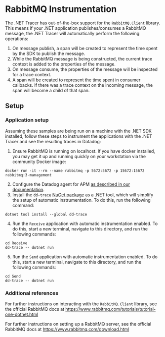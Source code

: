 # RabbitMQ Instrumentation
The .NET Tracer has out-of-the-box support for the `RabbitMQ.Client` library. This means if your .NET application publishes/consumes a RabbitMQ message, the .NET Tracer will automatically perform the following operations:
1. On message publish, a span will be created to represent the time spent by the SDK to publish the message.
2. While the RabbitMQ message is being constructed, the current trace context is added to the properties of the message.
3. On message consume, the properties of the message will be inspected for a trace context.
4. A span will be created to represent the time spent in consumer callbacks. If there was a trace context on the incoming message, the span will become a child of that span.

## Setup
### Application setup
Assuming these samples are being run on a machine with the .NET SDK installed, follow these steps to instrument the applications with the .NET Tracer and see the resulting traces in Datadog:
1. Ensure RabbitMQ is running on localhost. If you have docker installed, you may get it up and running quickly on your workstation via the community Docker image:
```
docker run -it --rm --name rabbitmq -p 5672:5672 -p 15672:15672 rabbitmq:3-management
```
2. Configure the Datadog agent for APM [as described in our documentation](https://docs.datadoghq.com/tracing/setup_overview/setup/dotnet-core#configure-the-datadog-agent-for-apm).
3. Install the `dd-trace` [NuGet package](https://www.nuget.org/packages/dd-trace) as a .NET tool, which will simplify the setup of automatic instrumentation. To do this, run the following command:
```
dotnet tool install --global dd-trace
```
4. Run the `Receive` application with automatic instrumentation enabled. To do this, start a new terminal, navigate to this directory, and run the following commands:
```
cd Receive
dd-trace -- dotnet run
```
5. Run the `Send` application with automatic instrumentation enabled. To do this, start a new terminal, navigate to this directory, and run the following commands:
```
cd Send
dd-trace -- dotnet run
```

### Additional references
For further instructions on interacting with the `RabbitMQ.Client` library, see the official RabbitMQ docs at https://www.rabbitmq.com/tutorials/tutorial-one-dotnet.html

For further instructions on setting up a RabbitMQ server, see the official RabbitMQ docs at https://www.rabbitmq.com/download.html